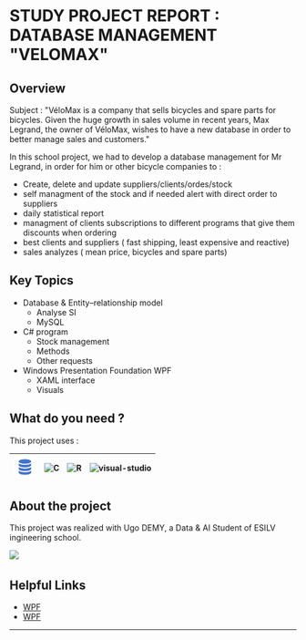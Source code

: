 # STUDY PROJECT REPORT : DATABASE MANAGEMENT "VELOMAX"

## Overview

Subject : "VéloMax is a company that sells bicycles and spare parts for bicycles. Given the huge growth in sales volume in recent years, Max Legrand, the owner of VéloMax, wishes to have a new database in order to better manage sales and customers."

In this school project, we had to develop a database management for Mr Legrand, in order for him or other bicycle companies to : 
- Create, delete and update suppliers/clients/ordes/stock
- self managment of the stock and if needed alert with direct order to suppliers
- daily statistical report 
- managment of clients subscriptions to different programs that give them discounts when ordering
- best clients and suppliers ( fast shipping, least expensive and reactive)
- sales analyzes ( mean price, bicycles and spare parts)


## Key Topics

* Database & Entity–relationship model
  * Analyse SI 
  * MySQL
* C# program
  * Stock management
  * Methods 
  * Other requests
* Windows Presentation Foundation WPF
  * XAML interface
  * Visuals

## What do you need ?

This project uses :

<img title="SQL" alt="SQL" width="40px" src="https://raw.githubusercontent.com/github/explore/master/topics/sql/sql.png">|<img alt="C" title="Csharp" width="40px" src="https://img.icons8.com/color/48/000000/c-sharp-logo.png">|<img title="R" alt="R" width="40px" src="https://img.icons8.com/external-becris-flat-becris/64/000000/external-r-data-science-becris-flat-becris.png">|<img title="visual-studio" alt="visual-studio" width="40px" src="https://img.icons8.com/fluency/48/000000/visual-studio-2019.png">|
|--|--|--|--|


## About the project

This project was realized with Ugo DEMY, a Data & AI Student of ESILV ingineering school.
<p align="left">

<a href = "https://github.com/Nibleash"><img src="https://img.icons8.com/windows/32/000000/github.png"/></a>
</p>

## Helpful Links

* [WPF](https://openclassrooms.com/fr/courses/1293766-les-differents-types-dapplications-pouvant-etre-developpees-avec-le-c)
* [WPF](https://openclassrooms.com/fr/courses/1293766-les-differents-types-dapplications-pouvant-etre-developpees-avec-le-c)


- - -
